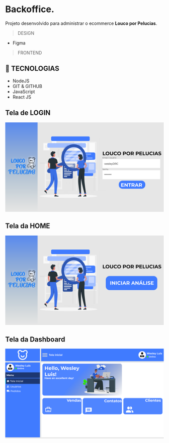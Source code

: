 # Backoffice.

Projeto desenvolvido para administrar o ecommerce **Louco por Pelucias**.

> DESIGN

* Figma

> FRONTEND

## 🔨 TECNOLOGIAS

* NodeJS
* GIT & GITHUB
* JavaScript
* React JS

## Tela de LOGIN
![preview](./.github/Login.png)
## Tela da HOME
![preview](./.github/Home.png)
## Tela da Dashboard
![preview](./.github/Dashboard.png)
